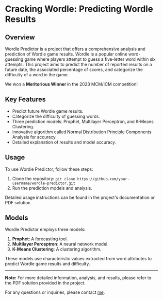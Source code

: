 # Cracking Wordle: Predicting Wordle Results

## Overview

Wordle Predictor is a project that offers a comprehensive analysis and prediction of Wordle game results. Wordle is a popular online word-guessing game where players attempt to guess a five-letter word within six attempts. This project aims to predict the number of reported results on a future date, the associated percentage of scores, and categorize the difficulty of a word in the game.

We won a **Meritorious Winner** in the 2023 MCM/ICM competition!

## Key Features

- Predict future Wordle game results.
- Categorize the difficulty of guessing words.
- Three prediction models: Prophet, Multilayer Perceptron, and K-Means Clustering.
- Innovative algorithm called Normal Distribution Principle Components Analysis for accuracy.
- Detailed explanation of results and model accuracy.

## Usage

To use Wordle Predictor, follow these steps:

1. Clone the repository: `git clone https://github.com/your-username/wordle-predictor.git`
3. Run the prediction models and analysis.

Detailed usage instructions can be found in the project's documentation or PDF solution.

## Models

Wordle Predictor employs three models:

1. **Prophet**: A forecasting tool.
2. **Multilayer Perceptron**: A neural network model.
3. **K-Means Clustering**: A clustering algorithm.

These models use characteristic values extracted from word attributes to predict Wordle game results and difficulty.

---

**Note:** For more detailed information, analysis, and results, please refer to the PDF solution provided in the project.

For any questions or inquiries, please contact [me](mailto:isguodong.chen@outlook.com).
